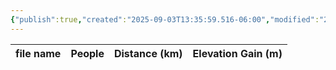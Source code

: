 ```yaml
---
{"publish":true,"created":"2025-09-03T13:35:59.516-06:00","modified":"2025-09-03T14:50:38.173-06:00","published":"2025-09-03T14:50:38.173-06:00","tags":["route"],"cssclasses":"","elevation":null,"region":"Jasper","location":null,"DWYT":"Worthwhile","Kane":"Easy","completed":false}
---
```



| file name | People | Distance (km) | Elevation Gain (m) |
| --------- | ------ | ------------- | ------------------ |